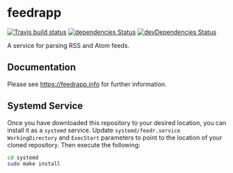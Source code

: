 # feedrapp
[![Travis build status](http://img.shields.io/travis/sdepold/feedrapp.svg?style=flat)](https://travis-ci.org/sdepold/feedrapp)
[![dependencies Status](https://david-dm.org/sdepold/feedrapp/status.svg)](https://david-dm.org/sdepold/feedrapp)
[![devDependencies Status](https://david-dm.org/sdepold/feedrapp/dev-status.svg)](https://david-dm.org/sdepold/feedrapp?type=dev)

A service for parsing RSS and Atom feeds.

## Documentation

Please see https://feedrapp.info for further information.

## Systemd Service

Once you have downloaded this repository to your desired location, you can install it as
a `systemd` service. Update `systemd/feedr.service` `WorkingDirectory` and `ExecStart`
parameters to point to the location of your cloned repository. Then execute the following:

```bash
cd systemd
sudo make install
```
